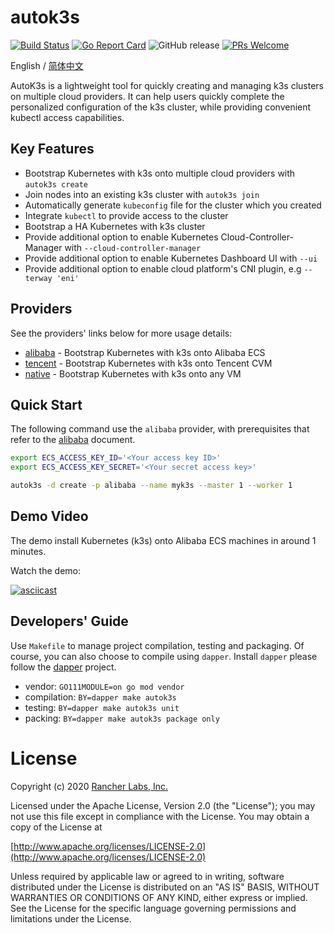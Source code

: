 # autok3s
[![Build Status](http://drone-pandaria.cnrancher.com/api/badges/cnrancher/autok3s/status.svg)](http://drone-pandaria.cnrancher.com/cnrancher/autok3s)
[![Go Report Card](https://goreportcard.com/badge/github.com/cnrancher/autok3s)](https://goreportcard.com/report/github.com/cnrancher/autok3s) 
![GitHub release](https://img.shields.io/github/v/release/cnrancher/autok3s.svg)
[![PRs Welcome](https://img.shields.io/badge/PRs-welcome-brightgreen.svg?color=blue)](http://github.com/cnrancher/autok3s/pulls)

English / [简体中文](docs/i18n/zh_cn/README.md)

AutoK3s is a lightweight tool for quickly creating and managing k3s clusters on multiple cloud providers.
It can help users quickly complete the personalized configuration of the k3s cluster, while providing convenient kubectl access capabilities.

## Key Features
- Bootstrap Kubernetes with k3s onto multiple cloud providers with `autok3s create`
- Join nodes into an existing k3s cluster with `autok3s join`
- Automatically generate `kubeconfig` file for the cluster which you created
- Integrate `kubectl` to provide access to the cluster
- Bootstrap a HA Kubernetes with k3s cluster
- Provide additional option to enable Kubernetes Cloud-Controller-Manager with `--cloud-controller-manager`
- Provide additional option to enable Kubernetes Dashboard UI with `--ui`
- Provide additional option to enable cloud platform's CNI plugin, e.g `--terway 'eni'`

## Providers
See the providers' links below for more usage details:

- [alibaba](docs/i18n/en_us/alibaba/README.md) - Bootstrap Kubernetes with k3s onto Alibaba ECS
- [tencent](docs/i18n/en_us/tencent/README.md) - Bootstrap Kubernetes with k3s onto Tencent CVM
- [native](docs/i18n/en_us/native/README.md) - Bootstrap Kubernetes with k3s onto any VM

## Quick Start
The following command use the `alibaba` provider, with prerequisites that refer to the [alibaba](docs/i18n/en_us/alibaba/README.md) document.

```bash
export ECS_ACCESS_KEY_ID='<Your access key ID>'
export ECS_ACCESS_KEY_SECRET='<Your secret access key>'

autok3s -d create -p alibaba --name myk3s --master 1 --worker 1
```

## Demo Video
The demo install Kubernetes (k3s) onto Alibaba ECS machines in around 1 minutes.

Watch the demo:

[![asciicast](https://asciinema.org/a/EL5P2ILES8GAvdlhaxLMnY8Pg.svg)](https://asciinema.org/a/EL5P2ILES8GAvdlhaxLMnY8Pg)

## Developers' Guide
Use `Makefile` to manage project compilation, testing and packaging.
Of course, you can also choose to compile using `dapper`.
Install `dapper` please follow the [dapper](https://github.com/rancher/dapper) project.

- vendor: `GO111MODULE=on go mod vendor`
- compilation: `BY=dapper make autok3s`
- testing: `BY=dapper make autok3s unit`
- packing: `BY=dapper make autok3s package only`

# License

Copyright (c) 2020 [Rancher Labs, Inc.](http://rancher.com)

Licensed under the Apache License, Version 2.0 (the "License");
you may not use this file except in compliance with the License.
You may obtain a copy of the License at

[http://www.apache.org/licenses/LICENSE-2.0](http://www.apache.org/licenses/LICENSE-2.0)

Unless required by applicable law or agreed to in writing, software
distributed under the License is distributed on an "AS IS" BASIS,
WITHOUT WARRANTIES OR CONDITIONS OF ANY KIND, either express or implied.
See the License for the specific language governing permissions and
limitations under the License.
